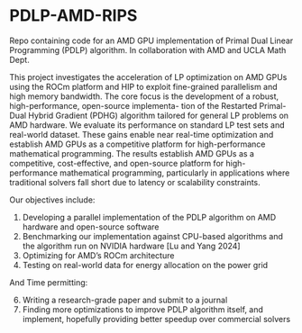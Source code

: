# PDLP-AMD-RIPS
Repo containing code for an AMD GPU implementation of Primal Dual Linear Programming (PDLP) algorithm. In collaboration with AMD and UCLA Math Dept.

This project investigates the acceleration of LP optimization on AMD GPUs using the ROCm platform and HIP to exploit fine-grained parallelism and high memory bandwidth. The core focus is the development of a robust, high-performance, open-source implementa-
tion of the Restarted Primal-Dual Hybrid Gradient (PDHG) algorithm tailored for general LP problems on AMD hardware. We evaluate its performance on standard LP test sets and real-world dataset. These gains enable near real-time optimization and establish AMD
GPUs as a competitive platform for high-performance mathematical programming. The results establish AMD GPUs as a competitive, cost-effective, and open-source platform for high-performance mathematical programming, particularly in applications where traditional solvers fall short due to latency or scalability constraints.

Our objectives include: 
1. Developing a parallel implementation of the PDLP algorithm on AMD hardware and open-source software
2. Benchmarking our implementation against CPU-based algorithms and the algorithm run
on NVIDIA hardware [Lu and Yang 2024]
3. Optimizing for AMD’s ROCm architecture
4. Testing on real-world data for energy allocation on the power grid

And Time permitting:

6. Writing a research-grade paper and submit to a journal
7. Finding more optimizations to improve PDLP algorithm itself, and implement,
hopefully providing better speedup over commercial solvers
